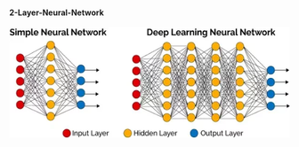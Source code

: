#### 2-Layer-Neural-Network


<img height='200' src="https://github.com/samiarja/2-Layer-Neural-Network/blob/master/NN-and-DL.png" alt="A Nice Visualization"/>

